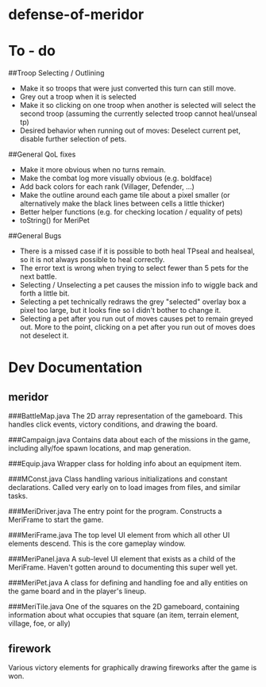 # defense-of-meridor

To - do
=======

##Troop Selecting / Outlining
* Make it so troops that were just converted this turn can still move.
* Grey out a troop when it is selected
* Make it so clicking on one troop when another is selected will select the second troop (assuming the currently selected troop cannot heal/unseal tp)
* Desired behavior when running out of moves: Deselect current pet, disable further selection of pets. 

##General QoL fixes
* Make it more obvious when no turns remain.
* Make the combat log more visually obvious (e.g. boldface)
* Add back colors for each rank (Villager, Defender, ...)
* Make the outline around each game tile about a pixel smaller (or alternatively make the black lines between cells a little thicker)
* Better helper functions (e.g. for checking location / equality of pets)
* toString() for MeriPet

##General Bugs
* There is a missed case if it is possible to both heal TPseal and healseal, so it is not always possible to heal correctly.
* The error text is wrong when trying to select fewer than 5 pets for the next battle.
* Selecting / Unselecting a pet causes the mission info to wiggle back and forth a little bit.
* Selecting a pet technically redraws the grey "selected" overlay box a pixel too large, but it looks fine so I didn't bother to change it.
* Selecting a pet after you run out of moves causes pet to remain greyed out. More to the point, clicking on a pet after you run out of moves does not deselect it.

Dev Documentation
=================

meridor
-------

###BattleMap.java
The 2D array representation of the gameboard. This handles click events, victory conditions, and drawing the board.

###Campaign.java
Contains data about each of the missions in the game, including ally/foe spawn locations, and map generation.

###Equip.java
Wrapper class for holding info about an equipment item.

###MConst.java
Class handling various initializations and constant declarations. Called very early on to load images from files, and similar tasks.

###MeriDriver.java
The entry point for the program. Constructs a MeriFrame to start the game.

###MeriFrame.java
The top level UI element from which all other UI elements descend. This is the core gameplay window.

###MeriPanel.java
A sub-level UI element that exists as a child of the MeriFrame. Haven't gotten around to documenting this super well yet.

###MeriPet.java
A class for defining and handling foe and ally entities on the game board and in the player's lineup.

###MeriTile.java
One of the squares on the 2D gameboard, containing information about what occupies that square (an item, terrain element, village, foe, or ally)


firework
--------
Various victory elements for graphically drawing fireworks after the game is won.
